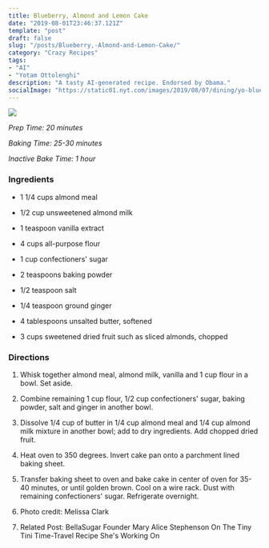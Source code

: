 ```yaml
---
title: Blueberry, Almond and Lemon Cake
date: "2019-08-01T23:46:37.121Z"
template: "post"
draft: false
slug: "/posts/Blueberry,-Almond-and-Lemon-Cake/"
category: "Crazy Recipes"
tags:
- "AI"
- "Yotam Ottolenghi"
description: "A tasty AI-generated recipe. Endorsed by Obama."
socialImage: "https://static01.nyt.com/images/2019/08/07/dining/yo-blueberry-almond-lemon-cake/merlin_158598102_10e85156-2033-41b1-9374-46521e2f5eec-threeByTwoMediumAt2X.jpg"
---
```


![](https://static01.nyt.com/images/2019/08/07/dining/yo-blueberry-almond-lemon-cake/merlin_158598102_10e85156-2033-41b1-9374-46521e2f5eec-threeByTwoMediumAt2X.jpg)

*Prep Time: 20 minutes*

*Baking Time: 25-30 minutes*

*Inactive Bake Time: 1 hour*
### Ingredients

* 1 1/4 cups almond meal

* 1/2 cup unsweetened almond milk

* 1 teaspoon vanilla extract

* 4 cups all-purpose flour

* 1 cup confectioners' sugar

* 2 teaspoons baking powder

* 1/2 teaspoon salt

* 1/4 teaspoon ground ginger

* 4 tablespoons unsalted butter, softened

* 3 cups sweetened dried fruit such as sliced almonds, chopped
### Directions

1. Whisk together almond meal, almond milk, vanilla and 1 cup flour in a bowl. Set aside.

1. Combine remaining 1 cup flour, 1/2 cup confectioners' sugar, baking powder, salt and ginger in another bowl.

1. Dissolve 1/4 cup of butter in 1/4 cup almond meal and 1/4 cup almond milk mixture in another bowl; add to dry ingredients. Add chopped dried fruit.

1. Heat oven to 350 degrees. Invert cake pan onto a parchment lined baking sheet.

1. Transfer baking sheet to oven and bake cake in center of oven for 35-40 minutes, or until golden brown. Cool on a wire rack. Dust with remaining confectioners' sugar. Refrigerate overnight.

1. Photo credit: Melissa Clark

1. Related Post: BellaSugar Founder Mary Alice Stephenson On The Tiny Tini Time-Travel Recipe She's Working On


